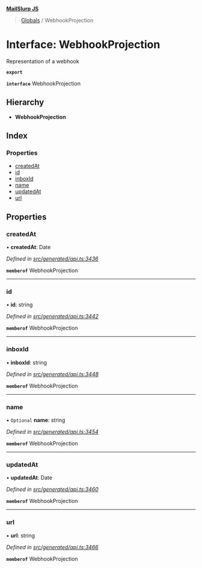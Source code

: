 **[MailSlurp JS](../README.md)**

> [Globals](../README.md) / WebhookProjection

# Interface: WebhookProjection

Representation of a webhook

**`export`** 

**`interface`** WebhookProjection

## Hierarchy

* **WebhookProjection**

## Index

### Properties

* [createdAt](webhookprojection.md#createdat)
* [id](webhookprojection.md#id)
* [inboxId](webhookprojection.md#inboxid)
* [name](webhookprojection.md#name)
* [updatedAt](webhookprojection.md#updatedat)
* [url](webhookprojection.md#url)

## Properties

### createdAt

•  **createdAt**: Date

*Defined in [src/generated/api.ts:3436](https://github.com/mailslurp/mailslurp-client/blob/36fa2ad/src/generated/api.ts#L3436)*

**`memberof`** WebhookProjection

___

### id

•  **id**: string

*Defined in [src/generated/api.ts:3442](https://github.com/mailslurp/mailslurp-client/blob/36fa2ad/src/generated/api.ts#L3442)*

**`memberof`** WebhookProjection

___

### inboxId

•  **inboxId**: string

*Defined in [src/generated/api.ts:3448](https://github.com/mailslurp/mailslurp-client/blob/36fa2ad/src/generated/api.ts#L3448)*

**`memberof`** WebhookProjection

___

### name

• `Optional` **name**: string

*Defined in [src/generated/api.ts:3454](https://github.com/mailslurp/mailslurp-client/blob/36fa2ad/src/generated/api.ts#L3454)*

**`memberof`** WebhookProjection

___

### updatedAt

•  **updatedAt**: Date

*Defined in [src/generated/api.ts:3460](https://github.com/mailslurp/mailslurp-client/blob/36fa2ad/src/generated/api.ts#L3460)*

**`memberof`** WebhookProjection

___

### url

•  **url**: string

*Defined in [src/generated/api.ts:3466](https://github.com/mailslurp/mailslurp-client/blob/36fa2ad/src/generated/api.ts#L3466)*

**`memberof`** WebhookProjection
